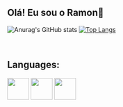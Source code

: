 ## Olá! Eu sou o Ramon👋

![Anurag's GitHub stats](https://github-readme-stats.vercel.app/api?username=Valentim-R&show_icons=true&theme=tokyonight)
[![Top Langs](https://github-readme-stats.vercel.app/api/top-langs/?username=Valentim-R&layout=DonutChartlayout&theme=tokyonight&)](https://github.com/Valentim-R/github-readme-stats)
<main>
  <div style="dysplay inline_block"><br>
    <h2>Languages:</h2>
    <img aling="top" height="50" width="50" src="https://cdn.jsdelivr.net/gh/devicons/devicon/icons/arduino/arduino-original-wordmark.svg" />
    <img aling="top" height="50" width="50" src="https://cdn.jsdelivr.net/gh/devicons/devicon/icons/c/c-original.svg" />
    <img aling="top" height="50" width="50" src="https://cdn.jsdelivr.net/gh/devicons/devicon/icons/cplusplus/cplusplus-original.svg" />
  </div>
</main>

